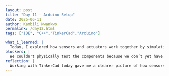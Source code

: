 ```yaml
---
layout: post
title: "Day 11 – Arduino Setup"
date: 2025-06-11
author: Kambili Nwankwo
permalink: /day12.html
tags: ["IDE", "C++","TinkerCad","Arduino"]

what_i_learned: |
  Today, I explored how sensors and actuators work together by simulating a smart dustbin system using TinkerCad. I learned how to integrate a PIR motion sensor, an ultrasonic sensor, a servo motor, and an LCD screen with Arduino. I understood how ultrasonic pulses can measure distance to calculate bin fill levels and how servos can automate lid movement based on motion. I practiced using map() and constrain() functions to scale sensor readings into percentage values. I also learned how to trigger alerts when the bin is nearly full. This helped deepen my understanding of real-time monitoring and embedded system logic  
blockers: |
  We couldn't physically test the components because we don’t yet have the required hardware, so we had to rely fully on simulation in TinkerCad.
reflection: |
  Working with TinkerCad today gave me a clearer picture of how sensors and actuators interact in a smart system. Even though we only simulated the setup, seeing the logical flow from motion detection to servo action was exciting. I appreciated the clarity of feedback via the LCD and how code structures like loops and conditional statements shape real-world behavior. I also gained confidence in debugging serial outputs and using simulations as a stepping stone. Overall, it was a productive session that strengthened both my coding and system design skills.
---
```

